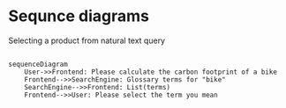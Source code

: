 # Sequnce diagrams

Selecting a product from natural text query

```mermaid

sequenceDiagram
    User->>Frontend: Please calculate the carbon footprint of a bike
    Frontend-->>SearchEngine: Glossary terms for "bike"
    SearchEngine-->>Frontend: List(terms)
    Frontend-->>User: Please select the term you mean
```